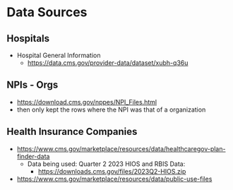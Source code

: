 # Data Sources

## Hospitals 
- Hospital General Information
    - https://data.cms.gov/provider-data/dataset/xubh-q36u 

## NPIs - Orgs 
- https://download.cms.gov/nppes/NPI_Files.html 
- then only kept the rows where the NPI was that of a organization 

## Health Insurance Companies 
- https://www.cms.gov/marketplace/resources/data/healthcaregov-plan-finder-data 
    - Data being used: Quarter 2 2023 HIOS and RBIS Data: 
        - https://downloads.cms.gov/files/2023Q2-HIOS.zip 
- https://www.cms.gov/marketplace/resources/data/public-use-files